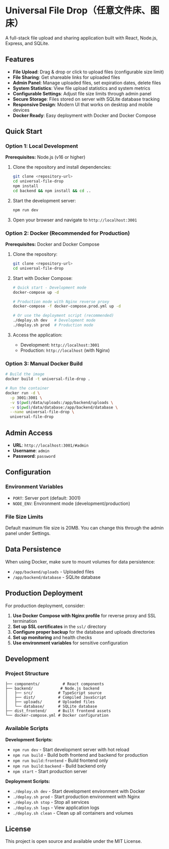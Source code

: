 # Universal File Drop（任意文件床、图床）

A full-stack file upload and sharing application built with React, Node.js, Express, and SQLite.

## Features

- **File Upload**: Drag & drop or click to upload files (configurable size limit)
- **File Sharing**: Get shareable links for uploaded files
- **Admin Panel**: Manage uploaded files, set expiration dates, delete files
- **System Statistics**: View file upload statistics and system metrics
- **Configurable Settings**: Adjust file size limits through admin panel
- **Secure Storage**: Files stored on server with SQLite database tracking
- **Responsive Design**: Modern UI that works on desktop and mobile devices
- **Docker Ready**: Easy deployment with Docker and Docker Compose

## Quick Start

### Option 1: Local Development

**Prerequisites:** Node.js (v16 or higher)

1. Clone the repository and install dependencies:
   ```bash
   git clone <repository-url>
   cd universal-file-drop
   npm install
   cd backend && npm install && cd ..
   ```

2. Start the development server:
   ```bash
   npm run dev
   ```

3. Open your browser and navigate to `http://localhost:3001`

### Option 2: Docker (Recommended for Production)

**Prerequisites:** Docker and Docker Compose

1. Clone the repository:
   ```bash
   git clone <repository-url>
   cd universal-file-drop
   ```

2. Start with Docker Compose:
   ```bash
   # Quick start - Development mode
   docker-compose up -d

   # Production mode with Nginx reverse proxy
   docker-compose -f docker-compose.prod.yml up -d

   # Or use the deployment script (recommended)
   ./deploy.sh dev   # Development mode
   ./deploy.sh prod  # Production mode
   ```

3. Access the application:
   - Development: `http://localhost:3001`
   - Production: `http://localhost` (with Nginx)

### Option 3: Manual Docker Build

```bash
# Build the image
docker build -t universal-file-drop .

# Run the container
docker run -d \
  -p 3001:3001 \
  -v $(pwd)/data/uploads:/app/backend/uploads \
  -v $(pwd)/data/database:/app/backend/database \
  --name universal-file-drop \
  universal-file-drop
```

## Admin Access

- **URL**: `http://localhost:3001/#admin`
- **Username**: `admin`
- **Password**: `password`

## Configuration

### Environment Variables

- `PORT`: Server port (default: 3001)
- `NODE_ENV`: Environment mode (development/production)

### File Size Limits

Default maximum file size is 20MB. You can change this through the admin panel under Settings.

## Data Persistence

When using Docker, make sure to mount volumes for data persistence:

- `/app/backend/uploads` - Uploaded files
- `/app/backend/database` - SQLite database

## Production Deployment

For production deployment, consider:

1. **Use Docker Compose with Nginx profile** for reverse proxy and SSL termination
2. **Set up SSL certificates** in the `ssl/` directory
3. **Configure proper backup** for the database and uploads directories
4. **Set up monitoring** and health checks
5. **Use environment variables** for sensitive configuration

## Development

### Project Structure

```
├── components/          # React components
├── backend/            # Node.js backend
│   ├── src/           # TypeScript source
│   ├── dist/          # Compiled JavaScript
│   ├── uploads/       # Uploaded files
│   └── database/      # SQLite database
├── dist_frontend/     # Built frontend assets
└── docker-compose.yml # Docker configuration
```

### Available Scripts

**Development Scripts:**
- `npm run dev` - Start development server with hot reload
- `npm run build` - Build both frontend and backend for production
- `npm run build:frontend` - Build frontend only
- `npm run build:backend` - Build backend only
- `npm start` - Start production server

**Deployment Scripts:**
- `./deploy.sh dev` - Start development environment with Docker
- `./deploy.sh prod` - Start production environment with Nginx
- `./deploy.sh stop` - Stop all services
- `./deploy.sh logs` - View application logs
- `./deploy.sh clean` - Clean up all containers and volumes

## License

This project is open source and available under the MIT License.
